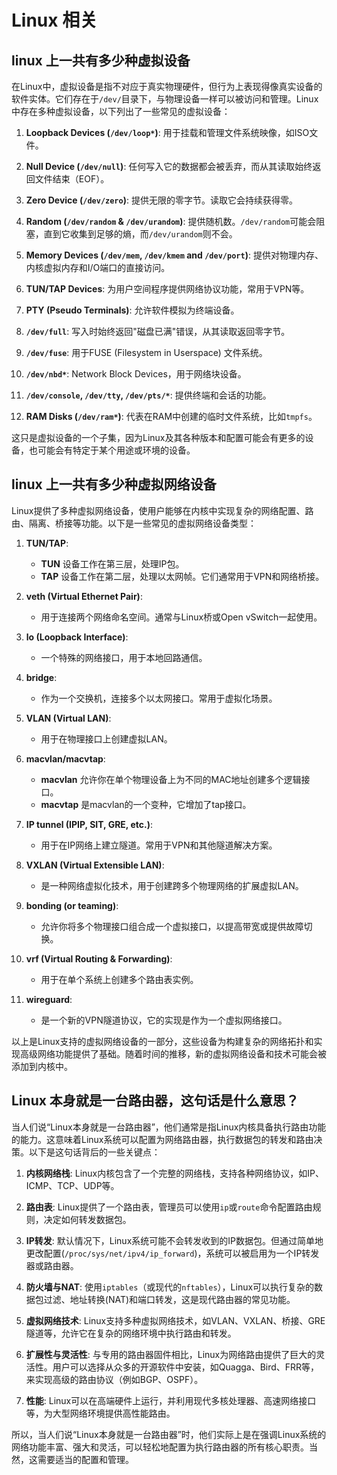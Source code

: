 # Linux 相关

## linux 上一共有多少种虚拟设备

在Linux中，虚拟设备是指不对应于真实物理硬件，但行为上表现得像真实设备的软件实体。它们存在于`/dev/`目录下，与物理设备一样可以被访问和管理。Linux中存在多种虚拟设备，以下列出了一些常见的虚拟设备：

1. **Loopback Devices (`/dev/loop*`)**: 用于挂载和管理文件系统映像，如ISO文件。

2. **Null Device (`/dev/null`)**: 任何写入它的数据都会被丢弃，而从其读取始终返回文件结束（EOF）。

3. **Zero Device (`/dev/zero`)**: 提供无限的零字节。读取它会持续获得零。

4. **Random (`/dev/random` & `/dev/urandom`)**: 提供随机数。`/dev/random`可能会阻塞，直到它收集到足够的熵，而`/dev/urandom`则不会。

5. **Memory Devices (`/dev/mem`, `/dev/kmem` and `/dev/port`)**: 提供对物理内存、内核虚拟内存和I/O端口的直接访问。

6. **TUN/TAP Devices**: 为用户空间程序提供网络协议功能，常用于VPN等。

7. **PTY (Pseudo Terminals)**: 允许软件模拟为终端设备。

8. **`/dev/full`**: 写入时始终返回"磁盘已满"错误，从其读取返回零字节。

9. **`/dev/fuse`**: 用于FUSE (Filesystem in Userspace) 文件系统。

10. **`/dev/nbd*`**: Network Block Devices，用于网络块设备。

11. **`/dev/console`, `/dev/tty`, `/dev/pts/*`**: 提供终端和会话的功能。

12. **RAM Disks (`/dev/ram*`)**: 代表在RAM中创建的临时文件系统，比如`tmpfs`。

这只是虚拟设备的一个子集，因为Linux及其各种版本和配置可能会有更多的设备，也可能会有特定于某个用途或环境的设备。



## linux 上一共有多少种虚拟网络设备

Linux提供了多种虚拟网络设备，使用户能够在内核中实现复杂的网络配置、路由、隔离、桥接等功能。以下是一些常见的虚拟网络设备类型：

1. **TUN/TAP**: 
    - **TUN** 设备工作在第三层，处理IP包。
    - **TAP** 设备工作在第二层，处理以太网帧。它们通常用于VPN和网络桥接。

2. **veth (Virtual Ethernet Pair)**: 
    - 用于连接两个网络命名空间。通常与Linux桥或Open vSwitch一起使用。

3. **lo (Loopback Interface)**: 
    - 一个特殊的网络接口，用于本地回路通信。

4. **bridge**: 
    - 作为一个交换机，连接多个以太网接口。常用于虚拟化场景。

5. **VLAN (Virtual LAN)**: 
    - 用于在物理接口上创建虚拟LAN。

6. **macvlan/macvtap**:
    - **macvlan** 允许你在单个物理设备上为不同的MAC地址创建多个逻辑接口。
    - **macvtap** 是macvlan的一个变种，它增加了tap接口。

7. **IP tunnel (IPIP, SIT, GRE, etc.)**:
    - 用于在IP网络上建立隧道。常用于VPN和其他隧道解决方案。

8. **VXLAN (Virtual Extensible LAN)**:
    - 是一种网络虚拟化技术，用于创建跨多个物理网络的扩展虚拟LAN。

9. **bonding (or teaming)**:
    - 允许你将多个物理接口组合成一个虚拟接口，以提高带宽或提供故障切换。

10. **vrf (Virtual Routing & Forwarding)**:
    - 用于在单个系统上创建多个路由表实例。

11. **wireguard**:
    - 是一个新的VPN隧道协议，它的实现是作为一个虚拟网络接口。

以上是Linux支持的虚拟网络设备的一部分，这些设备为构建复杂的网络拓扑和实现高级网络功能提供了基础。随着时间的推移，新的虚拟网络设备和技术可能会被添加到内核中。

## Linux 本身就是一台路由器，这句话是什么意思？

当人们说“Linux本身就是一台路由器”，他们通常是指Linux内核具备执行路由功能的能力。这意味着Linux系统可以配置为网络路由器，执行数据包的转发和路由决策。以下是这句话背后的一些关键点：

1. **内核网络栈**: Linux内核包含了一个完整的网络栈，支持各种网络协议，如IP、ICMP、TCP、UDP等。

2. **路由表**: Linux提供了一个路由表，管理员可以使用`ip`或`route`命令配置路由规则，决定如何转发数据包。

3. **IP转发**: 默认情况下，Linux系统可能不会转发收到的IP数据包。但通过简单地更改配置(`/proc/sys/net/ipv4/ip_forward`)，系统可以被启用为一个IP转发器或路由器。

4. **防火墙与NAT**: 使用`iptables`（或现代的`nftables`），Linux可以执行复杂的数据包过滤、地址转换(NAT)和端口转发，这是现代路由器的常见功能。

5. **虚拟网络技术**: Linux支持多种虚拟网络技术，如VLAN、VXLAN、桥接、GRE隧道等，允许它在复杂的网络环境中执行路由和转发。

6. **扩展性与灵活性**: 与专用的路由器固件相比，Linux为网络路由提供了巨大的灵活性。用户可以选择从众多的开源软件中安装，如Quagga、Bird、FRR等，来实现高级的路由协议（例如BGP、OSPF）。

7. **性能**: Linux可以在高端硬件上运行，并利用现代多核处理器、高速网络接口等，为大型网络环境提供高性能路由。

所以，当人们说“Linux本身就是一台路由器”时，他们实际上是在强调Linux系统的网络功能丰富、强大和灵活，可以轻松地配置为执行路由器的所有核心职责。当然，这需要适当的配置和管理。